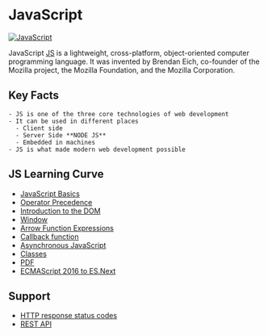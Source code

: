 # JavaScript
[![JavaScript](https://www.tutorialrepublic.com/lib/images/javascript-illustration.png)](https://www.tutorialrepublic.com/javascript-tutorial/)

  JavaScript [JS](https://developer.mozilla.org/en-US/docs/Learn/Getting_started_with_the_web/JavaScript_basics) is a lightweight, cross-platform, object-oriented computer programming language. It was invented by Brendan Eich, co-founder of the Mozilla project, the Mozilla Foundation, and the Mozilla Corporation.
## Key Facts
    - JS is one of the three core technologies of web development
    - It can be used in different places 
      - Client side
      - Server Side **NODE JS**
      - Embedded in machines 
    - JS is what made modern web development possible

## JS Learning Curve

  - [JavaScript Basics](https://developer.mozilla.org/en-US/docs/Learn/Getting_started_with_the_web/JavaScript_basics)
  - [Operator Precedence](https://developer.mozilla.org/en-US/docs/Web/JavaScript/Reference/Operators/Operator_Precedence)
  - [Introduction to the DOM](https://developer.mozilla.org/en-US/docs/Web/API/Document_Object_Model/Introduction)
  - [Window](https://developer.mozilla.org/en-US/docs/Web/API/Window)
  - [Arrow Function Expressions](https://developer.mozilla.org/en-US/docs/Web/JavaScript/Reference/Functions/Arrow_functions)
  - [Callback function](https://developer.mozilla.org/en-US/docs/Glossary/Callback_function)
  - [Asynchronous JavaScript](https://developer.mozilla.org/en-US/docs/Learn/JavaScript/Asynchronous)
  - [Classes](https://developer.mozilla.org/en-US/docs/Web/JavaScript/Reference/Classes)
  - [PDF](https://mozilla.github.io/pdf.js/)
  - [ECMAScript 2016 to ES.Next](https://developer.mozilla.org/en-US/docs/Archive/Web/JavaScript/ECMAScript_Next_support_in_Mozilla)
 
## Support

  - [HTTP response status codes](https://developer.mozilla.org/en-US/docs/Web/HTTP/Status)
  - [REST API](https://restfulapi.net/http-status-codes/)
